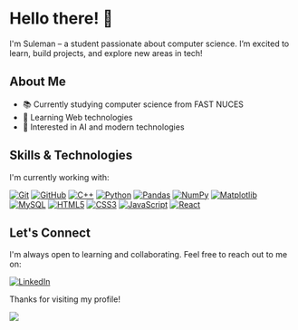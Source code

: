 # Hello there! 👋

I'm Suleman – a student passionate about computer science. I’m excited to learn, build projects, and explore new areas in tech!

## About Me

- 📚 Currently studying computer science from FAST NUCES
- 🌱 Learning Web technologies
- 🎯 Interested in AI and modern technologies

## Skills & Technologies

I'm currently working with:

[![Git](https://img.shields.io/badge/-Git-F05032?logo=git&logoColor=white&style=flat-square)](https://git-scm.com)
[![GitHub](https://img.shields.io/badge/-GitHub-181717?logo=github&logoColor=white&style=flat-square)](https://github.com)
[![C++](https://img.shields.io/badge/-C++-00599C?logo=c%2B%2B&logoColor=white&style=flat-square)](https://isocpp.org)
[![Python](https://img.shields.io/badge/-Python-blue?logo=python&logoColor=white&style=flat-square)](https://www.python.org)
[![Pandas](https://img.shields.io/badge/-Pandas-150458?logo=pandas&logoColor=white&style=flat-square)](https://pandas.pydata.org)
[![NumPy](https://img.shields.io/badge/-NumPy-013243?logo=numpy&logoColor=white&style=flat-square)](https://numpy.org)
[![Matplotlib](https://img.shields.io/badge/-Matplotlib-3776AB?logo=python&logoColor=white&style=flat-square)](https://matplotlib.org)
[![MySQL](https://img.shields.io/badge/-MySQL-4479A1?logo=mysql&logoColor=white&style=flat-square)](https://www.mysql.com)
[![HTML5](https://img.shields.io/badge/-HTML5-E34F26?logo=html5&logoColor=white&style=flat-square)](https://developer.mozilla.org/en-US/docs/Web/Guide/HTML/HTML5)
[![CSS3](https://img.shields.io/badge/-CSS3-1572B6?logo=css3&logoColor=white&style=flat-square)](https://developer.mozilla.org/en-US/docs/Web/CSS)
[![JavaScript](https://img.shields.io/badge/-JavaScript-yellow?logo=javascript&logoColor=white&style=flat-square)](https://developer.mozilla.org/en-US/docs/Web/JavaScript)
[![React](https://img.shields.io/badge/-React-61DAFB?logo=react&logoColor=white&style=flat-square)](https://reactjs.org)


## Let's Connect

I'm always open to learning and collaborating. Feel free to reach out to me on:

[![LinkedIn](https://img.shields.io/badge/-LinkedIn-0A66C2?logo=linkedin&logoColor=white&style=flat-square)](https://www.linkedin.com/in/linksuleman/)

Thanks for visiting my profile!

![](https://komarev.com/ghpvc/?username=sulemaniftikhar&color=blueviolet)
